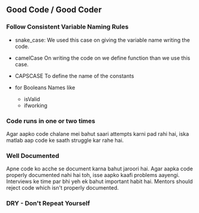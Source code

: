 ## Good Code / Good Coder

### Follow Consistent Variable Naming Rules
- snake_case:
We used this case on giving the variable name  writing the code.

- camelCase
On writing the code on we define function than we use this case.

- CAPSCASE
To define the name of the constants

- for Booleans
Names like
    - isValid
    - ifworking 

### Code runs in one or two times
Agar aapko code chalane mei bahut saari attempts karni pad rahi hai, iska matlab aap code ke saath struggle kar rahe hai.

### Well Documented
Apne code ko acche se document karna bahut jaroori hai. Agar aapka code properly documented nahi hai toh, isse aapko kaafi problems aayengi. Interviews ke time par bhi yeh ek bahut important habit hai. Mentors should reject code which isn't properly documented.

### DRY - Don't Repeat Yourself
